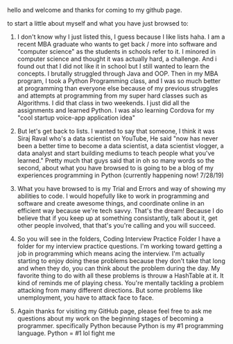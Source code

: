 hello and welcome and thanks for coming to my github page. 

to start a little about myself and what you have just browsed to:
1. I don't know why I just listed this, I guess because I like lists haha. I am a recent MBA graduate who wants to get back / more into software and "computer science" as the students in schools refer to it. I minored in computer science and thought it was actually hard, a challenge. And i found out that I did not like it in school but I still wanted to learn the concepts. I brutally struggled through Java and OOP. Then in my MBA program, I took a Python Programming class, and I was so much better at programming than everyone else because of my previous struggles and attempts at programming from my super hard classes such as Algorithms. I did that class in two weekends. I just did all the assignments and learned Python. I was also learning Cordova for my "cool startup voice-app application idea"

2. But let's get back to lists. I wanted to say that someone, I think it was Siraj Raval who's a data scientist on YouTube, He said "now has never been a better time to become a data scientist, a data scientist vlogger, a data analyst and start building mediums to teach people what you've learned." Pretty much that guys said that in oh so many words so the second, about what you have browsed to is going to be a blog of my experiences programming in Python (currently happening now! 7/28/19)

3. What you have browsed to is my Trial and Errors and way of showing my abilities to code. I would hopefully like to work in programming and software and create awesome things, and coordinate online in an efficient way because we're tech savvy. That's the dream! Because I do believe that if you keep up at something consistantly, talk about it, get other people involved, that that's you're calling and you will succeed.

4. So you will see in the folders, Coding Interview Practice Folder I have a folder for my interview practice questions. I'm working toward getting a job in programming which means acing the interview. I'm actually starting to enjoy doing these problems because they don't take that long and when they do, you can think about the problem during the day. My favorite thing to do with all these problems is throuw a HashTable at it. It kind of reminds me of playing chess. You're mentally tackling a problem attacking from many different directions. But some problems like unemployment, you have to attack face to face. 

5. Again thanks for visiting my GitHub page, please feel free to ask me questions about my work on the beginning stages of becoming a programmer. specifically Python because Python is my #1 programming language. Python = #1 lol fight me
